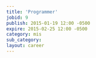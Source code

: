 ```yaml
---
title: 'Programmer'
jobid: 9
publish: 2015-01-19 12:00 -0500
expire: 2015-02-25 12:00 -0500
category: mis
sub_category: 
layout: career
---
```

